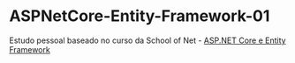 # ASPNetCore-Entity-Framework-01

Estudo pessoal baseado no curso da School of Net - [ASP.NET Core e Entity Framework](https://www.schoolofnet.com/curso/aspnet/dotnet-core/aspnet-core-e-entity-framework/)
